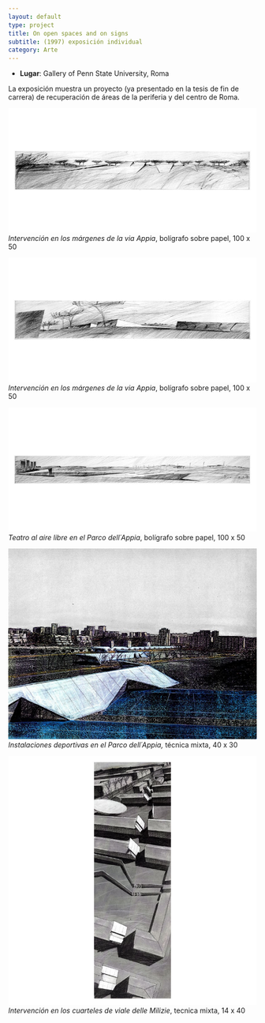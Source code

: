 ```yaml
---
layout: default
type: project
title: On open spaces and on signs  
subtitle: (1997) exposición individual
category: Arte
---
```


- **Lugar**: Gallery of Penn State University, Roma

La exposición muestra un proyecto (ya presentado en la tesis de fin de carrera) de recuperación de áreas de la periferia y del centro de Roma.

![](02.jpg)
*Intervención en los márgenes de la via Appia*, bolígrafo sobre papel, 100 x 50

![](03.jpg)
*Intervención en los márgenes de la via Appia*, bolígrafo sobre papel, 100 x 50

![](04.jpg)
*Teatro al aire libre en el Parco dell´Appia*, bolígrafo sobre papel, 100 x 50

![](05.jpg)
*Instalaciones deportivas en el Parco dell´Appia,* técnica mixta, 40 x 30

![](06.jpg)
*Intervención en los cuarteles de viale delle Milizie*, tecnica mixta, 14 x 40
